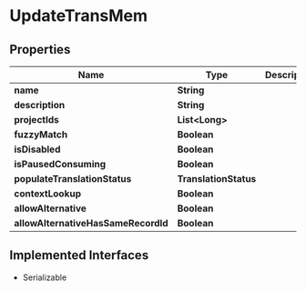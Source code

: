 

# UpdateTransMem


## Properties

| Name | Type | Description | Notes |
|------------ | ------------- | ------------- | -------------|
|**name** | **String** |  |  [optional] |
|**description** | **String** |  |  [optional] |
|**projectIds** | **List&lt;Long&gt;** |  |  [optional] |
|**fuzzyMatch** | **Boolean** |  |  [optional] |
|**isDisabled** | **Boolean** |  |  [optional] |
|**isPausedConsuming** | **Boolean** |  |  [optional] |
|**populateTranslationStatus** | **TranslationStatus** |  |  [optional] |
|**contextLookup** | **Boolean** |  |  [optional] |
|**allowAlternative** | **Boolean** |  |  [optional] |
|**allowAlternativeHasSameRecordId** | **Boolean** |  |  [optional] |


## Implemented Interfaces

* Serializable


